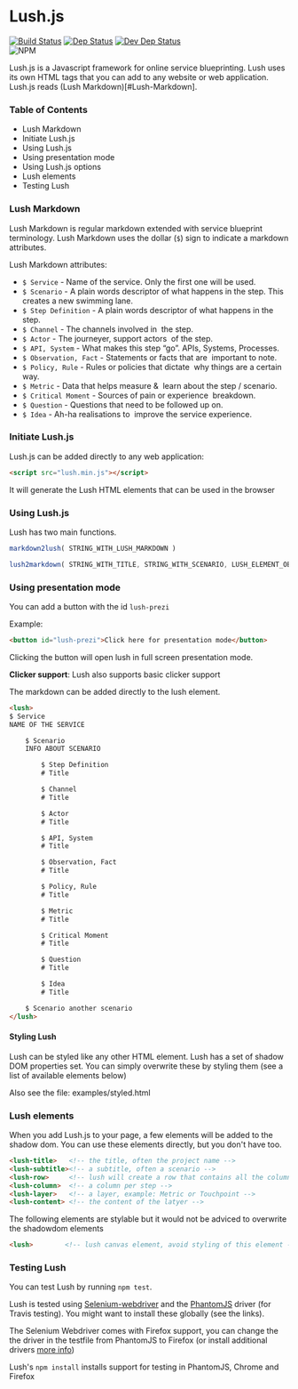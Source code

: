# Lush.js
[![Build Status](https://travis-ci.org/designing-experiences/Lush.js.svg?branch=master)](https://travis-ci.org/designing-experiences/Lush.js)
[![Dep Status](https://david-dm.org/designing-experiences/Lush.js/status.svg)](https://david-dm.org/designing-experiences/Lush.js)
[![Dev Dep Status](https://david-dm.org/designing-experiences/Lush.js/dev-status.svg)](https://david-dm.org/designing-experiences/Lush.js)<br>
![NPM](https://nodei.co/npm/Lush.js.png?downloads=true "NPM")

Lush.js is a Javascript framework for online service blueprinting. Lush uses its own HTML tags that you can add to any website or web application.
Lush.js reads (Lush Markdown)[#Lush-Markdown].

### Table of Contents
- Lush Markdown
- Initiate Lush.js
- Using Lush.js
- Using presentation mode
- Using Lush.js options
- Lush elements
- Testing Lush

### Lush Markdown
Lush Markdown is regular markdown extended with service blueprint terminology. Lush Markdown uses the dollar (`$`) sign to indicate a markdown attributes.

Lush Markdown attributes:
* ``$ Service`` - Name of the service. Only the first one will be used.
* ``$ Scenario`` - A plain words descriptor of what happens in the step. This creates a new swimming lane.
* ``$ Step Definition`` - A plain words descriptor of what happens in the step.
* ``$ Channel`` - The channels involved in  the step.
* ``$ Actor`` - The journeyer, support actors  of the step.
* ``$ API, System`` - What makes this step “go”. APIs, Systems, Processes.
* ``$ Observation, Fact`` - Statements or facts that are  important to note.
* ``$ Policy, Rule`` - Rules or policies that dictate  why things are a certain way.
* ``$ Metric`` - Data that helps measure &  learn about the step / scenario.
* ``$ Critical Moment`` - Sources of pain or experience  breakdown.
* ``$ Question`` - Questions that need to be followed up on.
* ``$ Idea`` - Ah-ha realisations to  improve the service experience.

### Initiate Lush.js
Lush.js can be added directly to any web application:
```html
<script src="lush.min.js"></script>
```
It will generate the Lush HTML elements that can be used in the browser

### Using Lush.js
Lush has two main functions.
```js
markdown2lush( STRING_WITH_LUSH_MARKDOWN )
```

```js
lush2markdown( STRING_WITH_TITLE, STRING_WITH_SCENARIO, LUSH_ELEMENT_OBJECT ); // example: $('lush')
```

### Using presentation mode
You can add a button with the id `lush-prezi`

Example:
```html
<button id="lush-prezi">Click here for presentation mode</button>
```

Clicking the button will open lush in full screen presentation mode.

**Clicker support**: Lush also supports basic clicker support

The markdown can be added directly to the lush element.
```html
<lush>
$ Service
NAME OF THE SERVICE

	$ Scenario
	INFO ABOUT SCENARIO

		$ Step Definition
		# Title

		$ Channel
		# Title

		$ Actor
		# Title

		$ API, System
		# Title

		$ Observation, Fact
		# Title

		$ Policy, Rule
		# Title

		$ Metric
		# Title

		$ Critical Moment
		# Title

		$ Question
		# Title

		$ Idea
		# Title

	$ Scenario another scenario
</lush>
```

#### Styling Lush
Lush can be styled like any other HTML element. Lush has a set of shadow DOM properties set. You can simply overwrite these by styling them (see a list of available elements below)

Also see the file: examples/styled.html

### Lush elements
When you add Lush.js to your page, a few elements will be added to the shadow dom. You can use these elements directly, but you don't have too.

```html
<lush-title>   <!-- the title, often the project name -->
<lush-subtitle><!-- a subtitle, often a scenario -->
<lush-row>     <!-- lush will create a row that contains all the columns -->
<lush-column>  <!-- a column per step -->
<lush-layer>   <!-- a layer, example: Metric or Touchpoint -->
<lush-content> <!-- the content of the latyer -->
```

The following elements are stylable but it would not be adviced to overwrite the shadowdom elements
```html
<lush>        <!-- lush canvas element, avoid styling of this element -->
```

### Testing Lush
You can test Lush by running `npm test`.

Lush is tested using [Selenium-webdriver](https://www.npmjs.com/package/selenium-webdriver) and the  [PhantomJS](https://www.npmjs.com/package/phantomjs) driver (for Travis testing). You might want to install these globally (see the links).

The Selenium Webdriver comes with Firefox support, you can change the the driver in the testfile from PhantomJS to Firefox (or install additional drivers [more info](http://www.seleniumhq.org/download/))

Lush's `npm install` installs support for testing in PhantomJS, Chrome and Firefox

